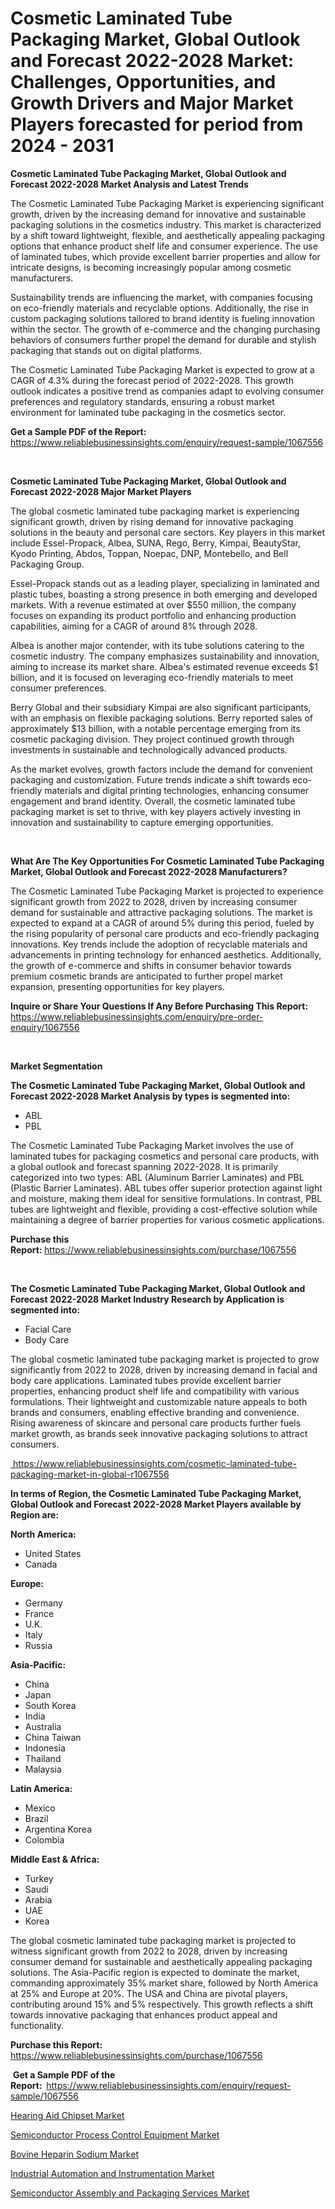 <p><h1>Cosmetic Laminated Tube Packaging Market, Global Outlook and Forecast 2022-2028 Market: Challenges, Opportunities, and Growth Drivers and Major Market Players forecasted for period from 2024 - 2031</h1></p><p><strong>Cosmetic Laminated Tube Packaging Market, Global Outlook and Forecast 2022-2028 Market Analysis and Latest Trends</strong></p>
<p><p>The Cosmetic Laminated Tube Packaging Market is experiencing significant growth, driven by the increasing demand for innovative and sustainable packaging solutions in the cosmetics industry. This market is characterized by a shift toward lightweight, flexible, and aesthetically appealing packaging options that enhance product shelf life and consumer experience. The use of laminated tubes, which provide excellent barrier properties and allow for intricate designs, is becoming increasingly popular among cosmetic manufacturers.</p><p>Sustainability trends are influencing the market, with companies focusing on eco-friendly materials and recyclable options. Additionally, the rise in custom packaging solutions tailored to brand identity is fueling innovation within the sector. The growth of e-commerce and the changing purchasing behaviors of consumers further propel the demand for durable and stylish packaging that stands out on digital platforms.</p><p>The Cosmetic Laminated Tube Packaging Market is expected to grow at a CAGR of 4.3% during the forecast period of 2022-2028. This growth outlook indicates a positive trend as companies adapt to evolving consumer preferences and regulatory standards, ensuring a robust market environment for laminated tube packaging in the cosmetics sector.</p></p>
<p><strong>Get a Sample PDF of the Report:&nbsp;</strong> <a href="https://www.reliablebusinessinsights.com/enquiry/request-sample/1067556?utm_campaign=1138&utm_medium=2&utm_source=Github&utm_content=ia&utm_term=04122024&utm_id=cosmetic-laminated-tube-packaging-market-global-outlook-and-forecast-2022-2028">https://www.reliablebusinessinsights.com/enquiry/request-sample/1067556</a></p>
<p>&nbsp;</p>
<p><strong>Cosmetic Laminated Tube Packaging Market, Global Outlook and Forecast 2022-2028 Major Market Players</strong></p>
<p><p>The global cosmetic laminated tube packaging market is experiencing significant growth, driven by rising demand for innovative packaging solutions in the beauty and personal care sectors. Key players in this market include Essel-Propack, Albea, SUNA, Rego, Berry, Kimpai, BeautyStar, Kyodo Printing, Abdos, Toppan, Noepac, DNP, Montebello, and Bell Packaging Group. </p><p>Essel-Propack stands out as a leading player, specializing in laminated and plastic tubes, boasting a strong presence in both emerging and developed markets. With a revenue estimated at over $550 million, the company focuses on expanding its product portfolio and enhancing production capabilities, aiming for a CAGR of around 8% through 2028.</p><p>Albea is another major contender, with its tube solutions catering to the cosmetic industry. The company emphasizes sustainability and innovation, aiming to increase its market share. Albea's estimated revenue exceeds $1 billion, and it is focused on leveraging eco-friendly materials to meet consumer preferences.</p><p>Berry Global and their subsidiary Kimpai are also significant participants, with an emphasis on flexible packaging solutions. Berry reported sales of approximately $13 billion, with a notable percentage emerging from its cosmetic packaging division. They project continued growth through investments in sustainable and technologically advanced products.</p><p>As the market evolves, growth factors include the demand for convenient packaging and customization. Future trends indicate a shift towards eco-friendly materials and digital printing technologies, enhancing consumer engagement and brand identity. Overall, the cosmetic laminated tube packaging market is set to thrive, with key players actively investing in innovation and sustainability to capture emerging opportunities.</p></p>
<p>&nbsp;</p>
<p><strong>What Are The Key Opportunities For Cosmetic Laminated Tube Packaging Market, Global Outlook and Forecast 2022-2028 Manufacturers?</strong></p>
<p><p>The Cosmetic Laminated Tube Packaging Market is projected to experience significant growth from 2022 to 2028, driven by increasing consumer demand for sustainable and attractive packaging solutions. The market is expected to expand at a CAGR of around 5% during this period, fueled by the rising popularity of personal care products and eco-friendly packaging innovations. Key trends include the adoption of recyclable materials and advancements in printing technology for enhanced aesthetics. Additionally, the growth of e-commerce and shifts in consumer behavior towards premium cosmetic brands are anticipated to further propel market expansion, presenting opportunities for key players.</p></p>
<p><strong>Inquire or Share Your Questions If Any Before Purchasing This Report:</strong> <a href="https://www.reliablebusinessinsights.com/enquiry/pre-order-enquiry/1067556?utm_campaign=1138&utm_medium=2&utm_source=Github&utm_content=ia&utm_term=04122024&utm_id=cosmetic-laminated-tube-packaging-market-global-outlook-and-forecast-2022-2028">https://www.reliablebusinessinsights.com/enquiry/pre-order-enquiry/1067556</a></p>
<p>&nbsp;</p>
<p><strong>Market Segmentation</strong></p>
<p><strong>The Cosmetic Laminated Tube Packaging Market, Global Outlook and Forecast 2022-2028 Market Analysis by types is segmented into:</strong></p>
<p><ul><li>ABL</li><li>PBL</li></ul></p>
<p><p>The Cosmetic Laminated Tube Packaging Market involves the use of laminated tubes for packaging cosmetics and personal care products, with a global outlook and forecast spanning 2022-2028. It is primarily categorized into two types: ABL (Aluminum Barrier Laminates) and PBL (Plastic Barrier Laminates). ABL tubes offer superior protection against light and moisture, making them ideal for sensitive formulations. In contrast, PBL tubes are lightweight and flexible, providing a cost-effective solution while maintaining a degree of barrier properties for various cosmetic applications.</p></p>
<p><strong>Purchase this Report:&nbsp;</strong><a href="https://www.reliablebusinessinsights.com/purchase/1067556?utm_campaign=1138&utm_medium=2&utm_source=Github&utm_content=ia&utm_term=04122024&utm_id=cosmetic-laminated-tube-packaging-market-global-outlook-and-forecast-2022-2028">https://www.reliablebusinessinsights.com/purchase/1067556</a></p>
<p>&nbsp;</p>
<p><strong>The Cosmetic Laminated Tube Packaging Market, Global Outlook and Forecast 2022-2028 Market Industry Research by Application is segmented into:</strong></p>
<p><ul><li>Facial Care</li><li>Body Care</li></ul></p>
<p><p>The global cosmetic laminated tube packaging market is projected to grow significantly from 2022 to 2028, driven by increasing demand in facial and body care applications. Laminated tubes provide excellent barrier properties, enhancing product shelf life and compatibility with various formulations. Their lightweight and customizable nature appeals to both brands and consumers, enabling effective branding and convenience. Rising awareness of skincare and personal care products further fuels market growth, as brands seek innovative packaging solutions to attract consumers.</p></p>
<p><a href="https://www.reliablebusinessinsights.com/cosmetic-laminated-tube-packaging-market-in-global-r1067556?utm_campaign=1138&utm_medium=2&utm_source=Github&utm_content=ia&utm_term=04122024&utm_id=cosmetic-laminated-tube-packaging-market-global-outlook-and-forecast-2022-2028">&nbsp;https://www.reliablebusinessinsights.com/cosmetic-laminated-tube-packaging-market-in-global-r1067556</a></p>
<p><strong>In terms of Region, the Cosmetic Laminated Tube Packaging Market, Global Outlook and Forecast 2022-2028 Market Players available by Region are:</strong></p>
<p>
    <p> <strong> North America: </strong>
        <ul>
            <li>United States</li>
            <li>Canada</li>
        </ul>
        </p> 
    <p> <strong> Europe: </strong>
        <ul>
            <li>Germany</li>
            <li>France</li>
            <li>U.K.</li>
            <li>Italy</li>
            <li>Russia</li>
        </ul>
        </p> 
    <p> <strong> Asia-Pacific: </strong>
        <ul>
            <li>China</li>
            <li>Japan</li>
            <li>South Korea</li>
            <li>India</li>
            <li>Australia</li>
            <li>China Taiwan</li>
            <li>Indonesia</li>
            <li>Thailand</li>
            <li>Malaysia</li>
        </ul>
        </p> 
    <p> <strong> Latin America: </strong>
        <ul>
            <li>Mexico</li>
            <li>Brazil</li>
            <li>Argentina Korea</li>
            <li>Colombia</li>
        </ul>
        </p> 
    <p> <strong> Middle East & Africa: </strong>
        <ul>
            <li>Turkey</li>
            <li>Saudi</li>
            <li>Arabia</li>
            <li>UAE</li>
            <li>Korea</li>
        </ul>
    </p>
    </p>
<p><p>The global cosmetic laminated tube packaging market is projected to witness significant growth from 2022 to 2028, driven by increasing consumer demand for sustainable and aesthetically appealing packaging solutions. The Asia-Pacific region is expected to dominate the market, commanding approximately 35% market share, followed by North America at 25% and Europe at 20%. The USA and China are pivotal players, contributing around 15% and 5% respectively. This growth reflects a shift towards innovative packaging that enhances product appeal and functionality.</p></p>
<p><strong>Purchase this Report: </strong><a href="https://www.reliablebusinessinsights.com/purchase/1067556?utm_campaign=1138&utm_medium=2&utm_source=Github&utm_content=ia&utm_term=04122024&utm_id=cosmetic-laminated-tube-packaging-market-global-outlook-and-forecast-2022-2028">https://www.reliablebusinessinsights.com/purchase/1067556</a></p>
<p>&nbsp;<strong>Get a Sample PDF of the Report:&nbsp;&nbsp;</strong><a href="https://www.reliablebusinessinsights.com/enquiry/request-sample/1067556?utm_campaign=1138&utm_medium=2&utm_source=Github&utm_content=ia&utm_term=04122024&utm_id=cosmetic-laminated-tube-packaging-market-global-outlook-and-forecast-2022-2028">https://www.reliablebusinessinsights.com/enquiry/request-sample/1067556</a></p>
<p><strong></strong></p>
<p><p><a href="https://issuu.com/reportprime-2/docs/hearing-aid-chipset-market-size-2030.pptx?utm_campaign=1138&utm_medium=2&utm_source=Github&utm_content=ia&utm_term=04122024&utm_id=cosmetic-laminated-tube-packaging-market-global-outlook-and-forecast-2022-2028">Hearing Aid Chipset Market</a></p><p><a href="https://www.linkedin.com/pulse/growth-forecast-semiconductor-process-control-equipment-market-0v1af?utm_campaign=1138&utm_medium=2&utm_source=Github&utm_content=ia&utm_term=04122024&utm_id=cosmetic-laminated-tube-packaging-market-global-outlook-and-forecast-2022-2028">Semiconductor Process Control Equipment Market</a></p><p><a href="https://issuu.com/reportprime-2/docs/bovine-heparin-sodium-market-size-2030.pptx?utm_campaign=1138&utm_medium=2&utm_source=Github&utm_content=ia&utm_term=04122024&utm_id=cosmetic-laminated-tube-packaging-market-global-outlook-and-forecast-2022-2028">Bovine Heparin Sodium Market</a></p><p><a href="https://www.linkedin.com/pulse/industrial-automation-instrumentation-market-report-forward-looking-xniie?utm_campaign=1138&utm_medium=2&utm_source=Github&utm_content=ia&utm_term=04122024&utm_id=cosmetic-laminated-tube-packaging-market-global-outlook-and-forecast-2022-2028">Industrial Automation and Instrumentation Market</a></p><p><a href="https://www.linkedin.com/pulse/semiconductor-assembly-packaging-services-market-global-share-gbouf?utm_campaign=1138&utm_medium=2&utm_source=Github&utm_content=ia&utm_term=04122024&utm_id=cosmetic-laminated-tube-packaging-market-global-outlook-and-forecast-2022-2028">Semiconductor Assembly and Packaging Services Market</a></p></p>